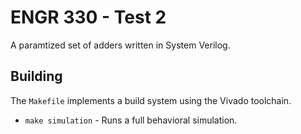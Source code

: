 # ENGR 330 - Test 2

A paramtized set of adders written in System Verilog.

## Building

The `Makefile` implements a build system using the Vivado toolchain.

* `make simulation` - Runs a full behavioral simulation.